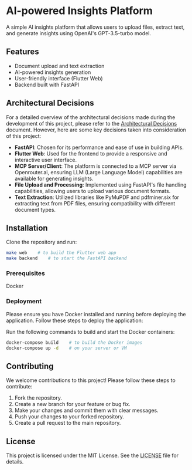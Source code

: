 # AI-powered Insights Platform

A simple AI insights platform that allows users to upload files, extract text, and generate insights using OpenAI's GPT-3.5-turbo model.

## Features

- Document upload and text extraction
- AI-powered insights generation
- User-friendly interface (Flutter Web)
- Backend built with FastAPI

## Architectural Decisions

For a detailed overview of the architectural decisions made during the development of this project, please refer to the [Architectural Decisions](docs/architectural_decisions.md) document.
However, here are some key decisions taken into consideration of this project:

- **FastAPI**: Chosen for its performance and ease of use in building APIs.
- **Flutter Web**: Used for the frontend to provide a responsive and interactive user interface.
- **MCP Server/Client**: The platform is connected to a MCP server via Openrouter.ai, ensuring LLM (Large Language Model) capabilities are available for generating insights.
- **File Upload and Processing**: Implemented using FastAPI's file handling capabilities, allowing users to upload various document formats.
- **Text Extraction**: Utilized libraries like PyMuPDF and pdfminer.six for extracting text from PDF files, ensuring compatibility with different document types.

## Installation

Clone the repository and run:

```bash
make web    # to build the Flutter web app
make backend    # to start the FastAPI backend
```

### Prerequisites

Docker

### Deployment

Please ensure you have Docker installed and running before deploying the application. Follow these steps to deploy the application:

Run the following commands to build and start the Docker containers:

```bash
docker-compose build    # to build the Docker images
docker-compose up -d    # on your server or VM
```

## Contributing

We welcome contributions to this project! Please follow these steps to contribute:

1. Fork the repository.
2. Create a new branch for your feature or bug fix.
3. Make your changes and commit them with clear messages.
4. Push your changes to your forked repository.
5. Create a pull request to the main repository.

## License

This project is licensed under the MIT License. See the [LICENSE](LICENSE) file for details.
